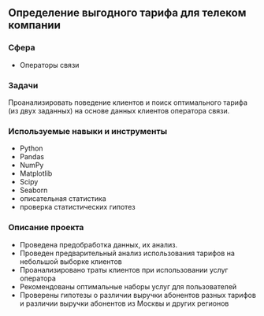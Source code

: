 ## Определение выгодного тарифа для телеком компании

### Сфера
* Операторы связи

### Задачи
Проанализировать поведение клиентов и поиск оптимального тарифа (из двух заданных) на основе данных клиентов оператора связи.

### Используемые навыки и инструменты
* Python 
* Pandas
* NumPy
* Matplotlib
* Scipy
* Seaborn
* описательная статистика
* проверка статистических гипотез

### Описание проекта
* Проведена предобработка данных, их анализ.
* Проведен предварительный анализ использования тарифов на небольшой выборке клиентов
* Проанализировано траты клиентов при использовании услуг оператора
* Рекомендованы оптимальные наборы услуг для пользователей
* Проверены гипотезы о различии выручки абонентов разных тарифов и различии выручки абонентов из Москвы и других регионов